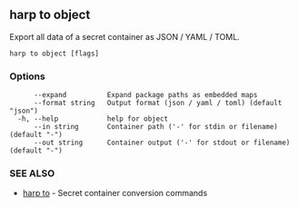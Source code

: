 ## harp to object

Export all data of a secret container as JSON / YAML / TOML.

```
harp to object [flags]
```

### Options

```
      --expand          Expand package paths as embedded maps
      --format string   Output format (json / yaml / toml) (default "json")
  -h, --help            help for object
      --in string       Container path ('-' for stdin or filename) (default "-")
      --out string      Container output ('-' for stdout or filename) (default "-")
```

### SEE ALSO

* [harp to](harp_to.md)	 - Secret container conversion commands

